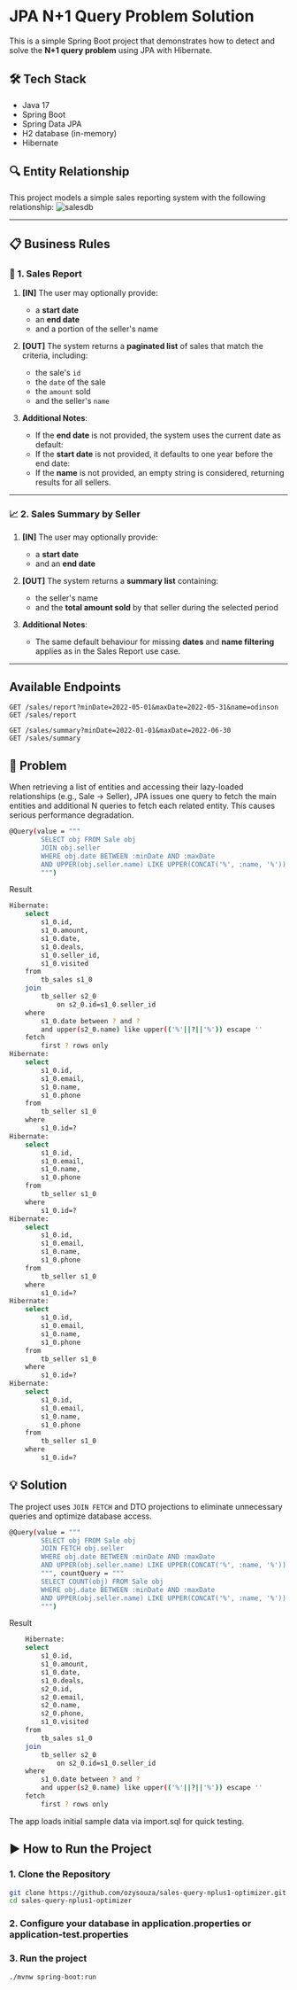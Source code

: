 # JPA N+1 Query Problem Solution

This is a simple Spring Boot project that demonstrates how to detect and solve the **N+1 query problem** using JPA with Hibernate.

## 🛠️ Tech Stack

- Java 17
- Spring Boot
- Spring Data JPA
- H2 database (in-memory)
- Hibernate

## 🔍 Entity Relationship

This project models a simple sales reporting system with the following relationship:
![salesdb](https://github.com/user-attachments/assets/697951da-31fd-48c6-bbed-32cd0eb32858)


---

## 📋 Business Rules

### 🧾 1. Sales Report

1. **[IN]** The user may optionally provide:
   - a **start date**
   - an **end date**
   - and a portion of the seller's name

2. **[OUT]** The system returns a **paginated list** of sales that match the criteria, including:
   - the sale's `id`
   - the `date` of the sale
   - the `amount` sold
   - and the seller's `name`

3. **Additional Notes**:
   - If the **end date** is not provided, the system uses the current date as default:
   - If the **start date** is not provided, it defaults to one year before the end date:
   - If the **name** is not provided, an empty string is considered, returning results for all sellers.

---

### 📈 2. Sales Summary by Seller

1. **[IN]** The user may optionally provide:
   - a **start date**
   - and an **end date**

2. **[OUT]** The system returns a **summary list** containing:
   - the seller's name
   - and the **total amount sold** by that seller during the selected period

3. **Additional Notes**:
   - The same default behaviour for missing **dates** and **name filtering** applies as in the Sales Report use case.

---

## Available Endpoints
```postman
GET /sales/report?minDate=2022-05-01&maxDate=2022-05-31&name=odinson
GET /sales/report

GET /sales/summary?minDate=2022-01-01&maxDate=2022-06-30
GET /sales/summary
```
## 🧩 Problem

When retrieving a list of entities and accessing their lazy-loaded relationships (e.g., Sale → Seller), JPA issues one query to fetch the main entities and additional N queries to fetch each related entity. This causes serious performance degradation.

```sh
@Query(value = """
		SELECT obj FROM Sale obj
		JOIN obj.seller
		WHERE obj.date BETWEEN :minDate AND :maxDate
		AND UPPER(obj.seller.name) LIKE UPPER(CONCAT('%', :name, '%'))
		""")
```
Result
```sh
Hibernate: 
    select
        s1_0.id,
        s1_0.amount,
        s1_0.date,
        s1_0.deals,
        s1_0.seller_id,
        s1_0.visited 
    from
        tb_sales s1_0 
    join
        tb_seller s2_0 
            on s2_0.id=s1_0.seller_id 
    where
        s1_0.date between ? and ? 
        and upper(s2_0.name) like upper(('%'||?||'%')) escape '' 
    fetch
        first ? rows only
Hibernate: 
    select
        s1_0.id,
        s1_0.email,
        s1_0.name,
        s1_0.phone 
    from
        tb_seller s1_0 
    where
        s1_0.id=?
Hibernate: 
    select
        s1_0.id,
        s1_0.email,
        s1_0.name,
        s1_0.phone 
    from
        tb_seller s1_0 
    where
        s1_0.id=?
Hibernate: 
    select
        s1_0.id,
        s1_0.email,
        s1_0.name,
        s1_0.phone 
    from
        tb_seller s1_0 
    where
        s1_0.id=?
Hibernate: 
    select
        s1_0.id,
        s1_0.email,
        s1_0.name,
        s1_0.phone 
    from
        tb_seller s1_0 
    where
        s1_0.id=?
Hibernate: 
    select
        s1_0.id,
        s1_0.email,
        s1_0.name,
        s1_0.phone 
    from
        tb_seller s1_0 
    where
        s1_0.id=?
```

## 💡 Solution

The project uses `JOIN FETCH` and DTO projections to eliminate unnecessary queries and optimize database access.
```sh
@Query(value = """
        SELECT obj FROM Sale obj
        JOIN FETCH obj.seller
        WHERE obj.date BETWEEN :minDate AND :maxDate
        AND UPPER(obj.seller.name) LIKE UPPER(CONCAT('%', :name, '%'))
        """, countQuery = """
        SELECT COUNT(obj) FROM Sale obj
        WHERE obj.date BETWEEN :minDate AND :maxDate
        AND UPPER(obj.seller.name) LIKE UPPER(CONCAT('%', :name, '%'))
        """)
```
Result
```sh
	Hibernate: 
    select
        s1_0.id,
        s1_0.amount,
        s1_0.date,
        s1_0.deals,
        s2_0.id,
        s2_0.email,
        s2_0.name,
        s2_0.phone,
        s1_0.visited 
    from
        tb_sales s1_0 
    join
        tb_seller s2_0 
            on s2_0.id=s1_0.seller_id 
    where
        s1_0.date between ? and ? 
        and upper(s2_0.name) like upper(('%'||?||'%')) escape '' 
    fetch
        first ? rows only
```

The app loads initial sample data via import.sql for quick testing.

## ▶️ How to Run the Project

### 1. Clone the Repository

```bash
git clone https://github.com/ozysouza/sales-query-nplus1-optimizer.git
cd sales-query-nplus1-optimizer
```
### 2. Configure your database in application.properties or application-test.properties

### 3. Run the project
```bash
./mvnw spring-boot:run
```


